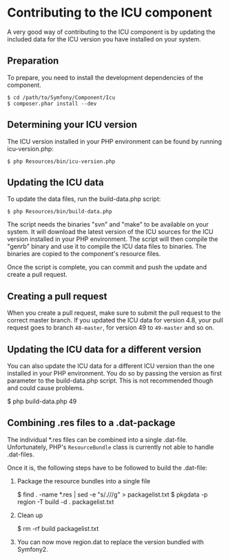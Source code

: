Contributing to the ICU component
=================================

A very good way of contributing to the ICU component is by updating the
included data for the ICU version you have installed on your system.

Preparation
-----------

To prepare, you need to install the development dependencies of the component.

    $ cd /path/to/Symfony/Component/Icu
    $ composer.phar install --dev

Determining your ICU version
---------------------------

The ICU version installed in your PHP environment can be found by running
icu-version.php:

    $ php Resources/bin/icu-version.php

Updating the ICU data
---------------------

To update the data files, run the build-data.php script:

    $ php Resources/bin/build-data.php

The script needs the binaries "svn" and "make" to be available on your system.
It will download the latest version of the ICU sources for the ICU version
installed in your PHP environment. The script will then compile the "genrb"
binary and use it to compile the ICU data files to binaries. The binaries are
copied to the component's resource files.

Once the script is complete, you can commit and push the update and create a
pull request.

Creating a pull request
-----------------------

When you create a pull request, make sure to submit the pull request to the
correct master branch. If you updated the ICU data for version 4.8, your
pull request goes to branch `48-master`, for version 49 to `49-master` and so
on.

Updating the ICU data for a different version
---------------------------------------------

You can also update the ICU data for a different ICU version than the one
installed in your PHP environment. You do so by passing the version as first
parameter to the build-data.php script. This is not recommended though and could
cause problems.

   $ php build-data.php 49

Combining .res files to a .dat-package
--------------------------------------

The individual *.res files can be combined into a single .dat-file.
Unfortunately, PHP's `ResourceBundle` class is currently not able to handle
.dat-files.

Once it is, the following steps have to be followed to build the .dat-file:

1. Package the resource bundles into a single file

   $ find . -name *.res | sed -e "s/\.\///g" > packagelist.txt
   $ pkgdata -p region -T build -d . packagelist.txt

2. Clean up

   $ rm -rf build packagelist.txt

3. You can now move region.dat to replace the version bundled with Symfony2.
